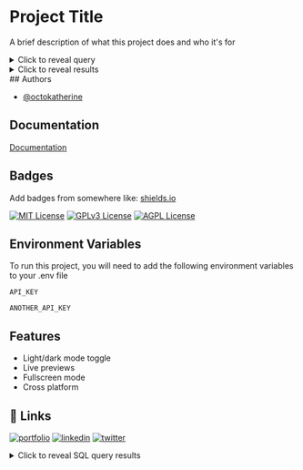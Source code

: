 
# Project Title

A brief description of what this project does and who it's for


<details>
  <summary>Click to reveal query</summary>
  
  Your query goes here.
</details>

<details>
  <summary>Click to reveal results</summary>
  
  Your results go here.
</details>
## Authors

- [@octokatherine](https://www.github.com/octokatherine)


## Documentation

[Documentation](https://linktodocumentation)


## Badges

Add badges from somewhere like: [shields.io](https://shields.io/)

[![MIT License](https://img.shields.io/badge/License-MIT-green.svg)](https://choosealicense.com/licenses/mit/)
[![GPLv3 License](https://img.shields.io/badge/License-GPL%20v3-yellow.svg)](https://opensource.org/licenses/)
[![AGPL License](https://img.shields.io/badge/license-AGPL-blue.svg)](http://www.gnu.org/licenses/agpl-3.0)


## Environment Variables

To run this project, you will need to add the following environment variables to your .env file

`API_KEY`

`ANOTHER_API_KEY`


## Features

- Light/dark mode toggle
- Live previews
- Fullscreen mode
- Cross platform


## 🔗 Links
[![portfolio](https://img.shields.io/badge/my_portfolio-000?style=for-the-badge&logo=ko-fi&logoColor=white)](https://katherineoelsner.com/)
[![linkedin](https://img.shields.io/badge/linkedin-0A66C2?style=for-the-badge&logo=linkedin&logoColor=white)](https://www.linkedin.com/)
[![twitter](https://img.shields.io/badge/twitter-1DA1F2?style=for-the-badge&logo=twitter&logoColor=white)](https://twitter.com/)

<details>
  <summary>Click to reveal SQL query results</summary>
  
  | sub_region | city_count | ALee|
  |------------|------------|------|
  | 1924 Summer	|5233	|Odd
1988 Winter	2639	Odd
1980 Winter	1746	Even
1906 Summer	|1733	Odd
2006 Winter	4382	Even
1928 Summer	4992	Even
1992 Summer	12977	Odd
1960 Winter	1116	Even
1984 Winter	2134	Even
1968 Summer	8588	Even
1900 Summer	1936	Even
2016 Summer	13688	Even
1932 Winter	352	Even
1908 Summer	3101	Odd
1912 Summer	4040	Even
1936 Summer	6506	Even
1976 Summer	8641	Odd
1992 Winter	3436	Even
1956 Winter	1307	Odd
2008 Summer	13602	Even
1984 Summer	9454	Even
1964 Summer	7702	Even
2014 Winter	4891	Odd
1924 Winter	460	Even
2004 Summer	13443	Odd
2012 Summer	12920	Even
1998 Winter	3605	Odd
1972 Summer	10304	Even
1936 Winter	895	Odd
2000 Summer	13821	Odd
1980 Summer	7191	Odd
1988 Summer	12037	Odd
1960 Summer	8119	Odd
1904 Summer	1301	Odd
2010 Winter	4402	Even
1920 Summer	4292	Even
1948 Winter	1075	Odd
1948 Summer	6405	Odd
1952 Summer	8270	Even
1956 Summer	5127	Odd
1952 Winter	1088	Even
1964 Winter	1778	Even
1996 Summer	13780	Even
1972 Winter	1655	Odd
1896 Summer	380	Even
1994 Winter	3160	Even
1932 Summer	2969	Odd
1976 Winter	1861	Odd
1968 Winter	1891	Odd
2002 Winter	4109	Odd
1928 Winter	582	Even

## 🔗 Links
[![portfolio](https://img.shields.io/badge/my_portfolio-000?style=for-the-badge&logo=ko-fi&logoColor=white)](https://katherineoelsner.com/)
[![linkedin](https://img.shields.io/badge/linkedin-0A66C2?style=for-the-badge&logo=linkedin&logoColor=white)](https://www.linkedin.com/)
[![twitter](https://img.shields.io/badge/twitter-1DA1F2?style=for-the-badge&logo=twitter&logoColor=white)](https://twitter.com/)
